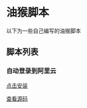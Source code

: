 # 油猴脚本
以下为一些自己编写的油猴脚本

## 脚本列表

### 自动登录到阿里云
[点击安装](https://greasyfork.org/zh-CN/scripts/499101-%E8%87%AA%E5%8A%A8%E7%99%BB%E5%BD%95%E9%98%BF%E9%87%8C%E4%BA%91)

[查看源码](/scripts/aliyun-auto-login.js)
